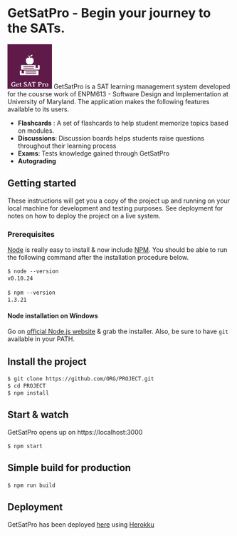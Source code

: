 
GetSatPro - Begin your journey to the SATs.
=============
  <img width="100" height="100" src="/public/Logo.png"> 
  GetSatPro is a SAT learning management system developed for the cousrse work of ENPM613 - Software Design and Implementation at University of Maryland. The application makes the following features available to its users.
  
  - **Flashcards** : A set of flashcards to help student memorize topics based on modules. 
  - **Discussions**: Discussion boards helps students raise questions throughout their learning process
  - **Exams**:  Tests knowledge gained through GetSatPro
  - **Autograding**
	

## Getting started
These instructions will get you a copy of the project up and running on your local machine for development and testing purposes. See deployment for notes on how to deploy the project on a live system.

### Prerequisites

[Node](http://nodejs.org/) is really easy to install & now include [NPM](https://npmjs.org/).
You should be able to run the following command after the installation procedure
below.

    $ node --version
    v0.10.24

    $ npm --version
    1.3.21
#### Node installation on Windows

Go on [official Node.js website](http://nodejs.org/) & grab the installer.
Also, be sure to have `git` available in your PATH.

## Install the project 

    $ git clone https://github.com/ORG/PROJECT.git
    $ cd PROJECT
    $ npm install
    
## Start & watch
GetSatPro opens up on https://localhost:3000

    $ npm start

## Simple build for production

    $ npm run build
## Deployment
GetSatPro has been deployed [here](https://get-sat-pro-client.herokuapp.com/) using [Herokku](https://www.heroku.com/)
